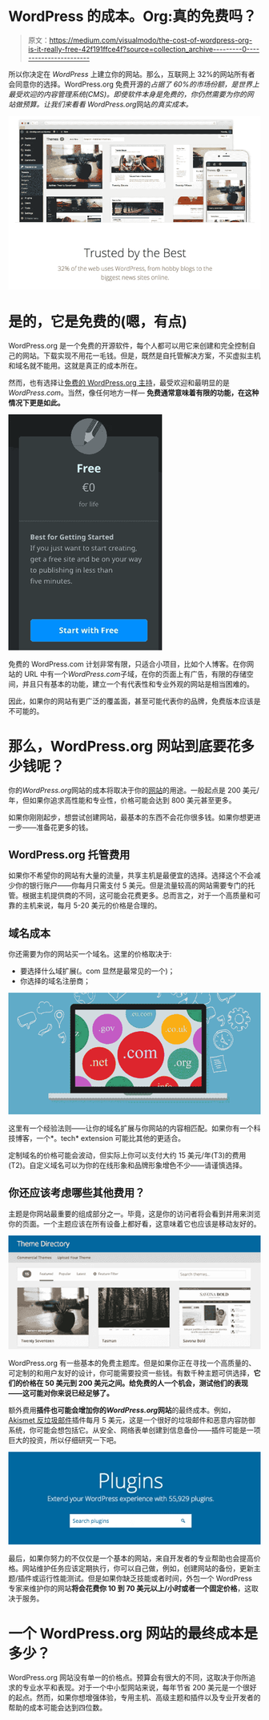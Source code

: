 # WordPress 的成本。Org:真的免费吗？

> 原文：<https://medium.com/visualmodo/the-cost-of-wordpress-org-is-it-really-free-42f191ffce4f?source=collection_archive---------0----------------------->

所以你决定在 *WordPress* 上建立你的网站。那么，互联网上 32%的网站所有者会同意你的选择。WordPress.org 免费开源的*占据了 60%的市场份额，是世界上最受欢迎的内容管理系统(CMS)。即使软件本身是免费的，你仍然需要为你的网站做预算。让我们来看看 WordPress.org*网站*的真实成本。*

![](img/713d7a38f851deda2e302b7a25bc14eb.png)

# 是的，它是免费的(嗯，有点)

WordPress.org 是一个免费的开源软件，每个人都可以用它来创建和完全控制自己的网站。下载实现不用花一毛钱。但是，既然是自托管解决方案，不买虚拟主机和域名就不能用。这就是真正的成本所在。

然而，也有选择让[免费的 WordPress.org 主持](https://hosting.review/web-hosting/free-wordpress-hosting/)，最受欢迎和最明显的是*WordPress.com*。当然，像任何地方一样— **免费通常意味着有限的功能，在这种情况下更是如此。**

![](img/208828ff18c31318e77d7bd8b368b7de.png)

免费的 WordPress.com 计划非常有限，只适合小项目，比如个人博客。在你网站的 URL 中有一个*WordPress.com*子域，在你的页面上有广告，有限的存储空间，并且只有基本的功能，建立一个有代表性和专业外观的网站是相当困难的。

因此，如果你的网站有更广泛的覆盖面，甚至可能代表你的品牌，免费版本应该是不可能的。

# 那么，WordPress.org 网站到底要花多少钱呢？

你的*WordPress.org*网站的成本将取决于你的[网站](https://visualmodo.com/blog/)的用途。一般起点是 200 美元/年，但如果你追求高性能和专业性，价格可能会达到 800 美元甚至更多。

如果你刚刚起步，想尝试创建网站，最基本的东西不会花你很多钱。如果你想更进一步——准备花更多的钱。

## WordPress.org 托管费用

如果你不希望你的网站有大量的流量，共享主机是最便宜的选择。选择这个不会减少你的银行账户——你每月只需支付 5 美元。但是流量较高的网站需要专门的托管。根据主机提供商的不同，这可能会花费更多。总而言之，对于一个高质量和可靠的主机来说，每月 5-20 美元的价格是合理的。

## 域名成本

你还需要为你的网站买一个域名。这里的价格取决于:

*   要选择什么域扩展(。com 显然是最常见的一个)；
*   你选择的域名注册商；

![](img/92cc18cda4b9e6a6535d2e11df131703.png)

这里有一个经验法则——让你的域名扩展与你网站的内容相匹配。如果你有一个科技博客，一个*。tech* extension 可能比其他的更适合。

定制域名的价格可能会波动，但实际上你可以支付大约 15 美元/年(T3)的费用(T2)。自定义域名可以为你的在线形象和品牌形象增色不少——请谨慎选择。

## 你还应该考虑哪些其他费用？

主题是你网站最重要的组成部分之一。毕竟，这是你的访问者将会看到并用来浏览你的页面。一个主题应该在所有设备上都好看，这意味着它也应该是移动友好的。

![](img/e2c55bb0f2983bd19e465ac0406473ed.png)

WordPress.org 有一些基本的免费主题库。但是如果你正在寻找一个高质量的、可定制的和用户友好的设计，你可能需要投资一些钱。有数千种主题可供选择，**它们的价格在 50 美元到 200 美元之间。给免费的人一个机会，测试他们的表现——这可能对你来说已经足够了。**

额外费用**插件也可能会增加你的*WordPress.org*网站**的最终成本。例如， [Akismet 反垃圾邮件](https://wordpress.org/plugins/akismet/)插件每月 5 美元，这是一个很好的垃圾邮件和恶意内容防御系统，你可能会想包括它。从安全、网络表单创建到信息备份——插件可能是一项巨大的投资，所以仔细研究一下吧。

![](img/bf85ed4265cecfee9f64059090534dd0.png)

最后，如果你努力的不仅仅是一个基本的网站，来自开发者的专业帮助也会提高价格。网站维护任务应该定期执行，你可以自己做，例如，创建网站的备份，更新主题/插件或运行性能测试。但是如果你缺乏技能或者时间，外包一个 WordPress 专家来维护你的网站**将会花费你 10 到 70 美元以上/小时或者一个固定价格**，这取决于服务。

# 一个 WordPress.org 网站的最终成本是多少？

WordPress.org 网站没有单一的价格点。预算会有很大的不同，这取决于你所追求的专业水平和表现。对于一个中小型网站来说，每年节省 200 美元是一个很好的起点。然而，如果你想增强体验，专用主机、高级主题和插件以及专业开发者的帮助的成本可能会达到四位数。